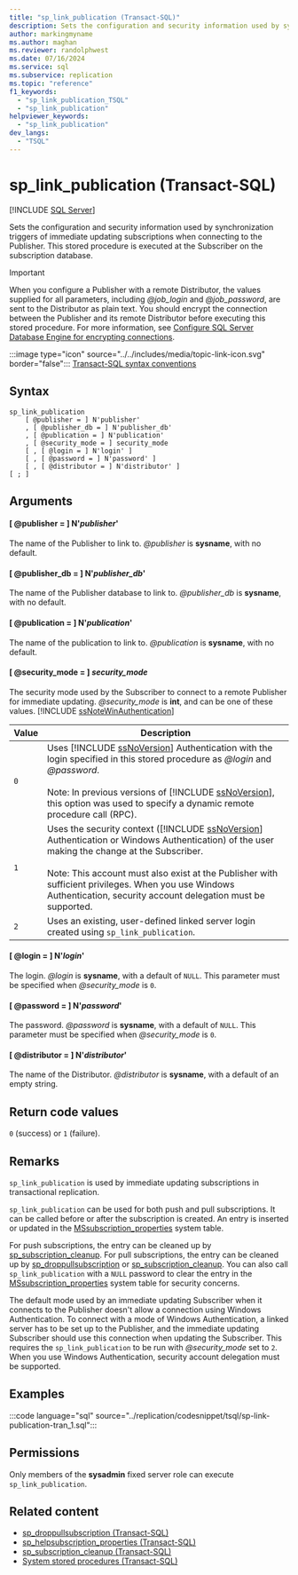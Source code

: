 ```yaml
---
title: "sp_link_publication (Transact-SQL)"
description: Sets the configuration and security information used by synchronization triggers of immediate updating subscriptions when connecting to the Publisher.
author: markingmyname
ms.author: maghan
ms.reviewer: randolphwest
ms.date: 07/16/2024
ms.service: sql
ms.subservice: replication
ms.topic: "reference"
f1_keywords:
  - "sp_link_publication_TSQL"
  - "sp_link_publication"
helpviewer_keywords:
  - "sp_link_publication"
dev_langs:
  - "TSQL"
---
```

# sp_link_publication (Transact-SQL)

[!INCLUDE [SQL Server](../../includes/applies-to-version/sqlserver.md)]

Sets the configuration and security information used by synchronization triggers of immediate updating subscriptions when connecting to the Publisher. This stored procedure is executed at the Subscriber on the subscription database.

> [!IMPORTANT]  
> When you configure a Publisher with a remote Distributor, the values supplied for all parameters, including *@job_login* and *@job_password*, are sent to the Distributor as plain text. You should encrypt the connection between the Publisher and its remote Distributor before executing this stored procedure. For more information, see [Configure SQL Server Database Engine for encrypting connections](../../database-engine/configure-windows/configure-sql-server-encryption.md).  

:::image type="icon" source="../../includes/media/topic-link-icon.svg" border="false"::: [Transact-SQL syntax conventions](../../t-sql/language-elements/transact-sql-syntax-conventions-transact-sql.md)

## Syntax

```syntaxsql
sp_link_publication
    [ @publisher = ] N'publisher'
    , [ @publisher_db = ] N'publisher_db'
    , [ @publication = ] N'publication'
    , [ @security_mode = ] security_mode
    [ , [ @login = ] N'login' ]
    [ , [ @password = ] N'password' ]
    [ , [ @distributor = ] N'distributor' ]
[ ; ]
```

## Arguments

#### [ @publisher = ] N'*publisher*'

The name of the Publisher to link to. *@publisher* is **sysname**, with no default.

#### [ @publisher_db = ] N'*publisher_db*'

The name of the Publisher database to link to. *@publisher_db* is **sysname**, with no default.

#### [ @publication = ] N'*publication*'

The name of the publication to link to. *@publication* is **sysname**, with no default.

#### [ @security_mode = ] *security_mode*

The security mode used by the Subscriber to connect to a remote Publisher for immediate updating. *@security_mode* is **int**, and can be one of these values. [!INCLUDE [ssNoteWinAuthentication](../../includes/ssnotewinauthentication-md.md)]

| Value | Description |
| --- | --- |
| `0` | Uses [!INCLUDE [ssNoVersion](../../includes/ssnoversion-md.md)] Authentication with the login specified in this stored procedure as *@login* and *@password*.<br /><br />Note: In previous versions of [!INCLUDE [ssNoVersion](../../includes/ssnoversion-md.md)], this option was used to specify a dynamic remote procedure call (RPC). |
| `1` | Uses the security context ([!INCLUDE [ssNoVersion](../../includes/ssnoversion-md.md)] Authentication or Windows Authentication) of the user making the change at the Subscriber.<br /><br />Note: This account must also exist at the Publisher with sufficient privileges. When you use Windows Authentication, security account delegation must be supported. |
| `2` | Uses an existing, user-defined linked server login created using `sp_link_publication`. |

#### [ @login = ] N'*login*'

The login. *@login* is **sysname**, with a default of `NULL`. This parameter must be specified when *@security_mode* is `0`.

#### [ @password = ] N'*password*'

The password. *@password* is **sysname**, with a default of `NULL`. This parameter must be specified when *@security_mode* is `0`.

#### [ @distributor = ] N'*distributor*'

The name of the Distributor. *@distributor* is **sysname**, with a default of an empty string.

## Return code values

`0` (success) or `1` (failure).

## Remarks

`sp_link_publication` is used by immediate updating subscriptions in transactional replication.

`sp_link_publication` can be used for both push and pull subscriptions. It can be called before or after the subscription is created. An entry is inserted or updated in the [MSsubscription_properties](../system-tables/mssubscription-properties-transact-sql.md) system table.

For push subscriptions, the entry can be cleaned up by [sp_subscription_cleanup](sp-subscription-cleanup-transact-sql.md). For pull subscriptions, the entry can be cleaned up by [sp_droppullsubscription](sp-droppullsubscription-transact-sql.md) or [sp_subscription_cleanup](sp-subscription-cleanup-transact-sql.md). You can also call `sp_link_publication` with a `NULL` password to clear the entry in the [MSsubscription_properties](../system-tables/mssubscription-properties-transact-sql.md) system table for security concerns.

The default mode used by an immediate updating Subscriber when it connects to the Publisher doesn't allow a connection using Windows Authentication. To connect with a mode of Windows Authentication, a linked server has to be set up to the Publisher, and the immediate updating Subscriber should use this connection when updating the Subscriber. This requires the `sp_link_publication` to be run with *@security_mode* set to `2`. When you use Windows Authentication, security account delegation must be supported.

## Examples

:::code language="sql" source="../replication/codesnippet/tsql/sp-link-publication-tran_1.sql":::

## Permissions

Only members of the **sysadmin** fixed server role can execute `sp_link_publication`.

## Related content

- [sp_droppullsubscription (Transact-SQL)](sp-droppullsubscription-transact-sql.md)
- [sp_helpsubscription_properties (Transact-SQL)](sp-helpsubscription-properties-transact-sql.md)
- [sp_subscription_cleanup (Transact-SQL)](sp-subscription-cleanup-transact-sql.md)
- [System stored procedures (Transact-SQL)](system-stored-procedures-transact-sql.md)
